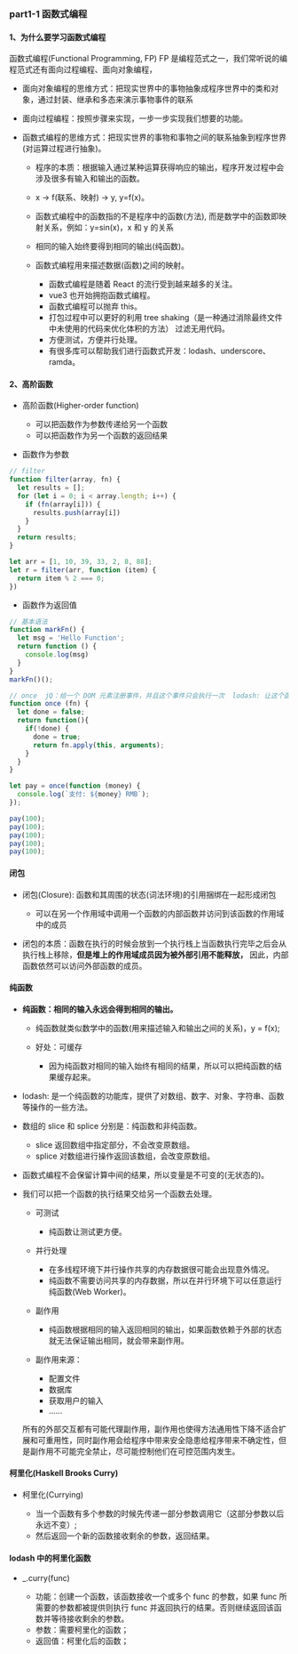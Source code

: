 ### part1-1 函数式编程

#### 1、为什么要学习函数式编程

函数式编程(Functional Programming, FP) FP 是编程范式之一，我们常听说的编程范式还有面向过程编程、面向对象编程，

- 面向对象编程的思维方式：把现实世界中的事物抽象成程序世界中的类和对象，通过封装、继承和多态来演示事物事件的联系
- 面向过程编程：按照步骤来实现，一步一步实现我们想要的功能。
- 函数式编程的思维方式：把现实世界的事物和事物之间的联系抽象到程序世界(对运算过程进行抽象)。

    - 程序的本质：根据输入通过某种运算获得响应的输出，程序开发过程中会涉及很多有输入和输出的函数。
    - x -> f(联系、映射) -> y, y=f(x)。
    - 函数式编程中的函数指的不是程序中的函数(方法), 而是数学中的函数即映射关系，例如：y=sin(x)，x 和 y 的关系
    - 相同的输入始终要得到相同的输出(纯函数)。
    - 函数式编程用来描述数据(函数)之间的映射。

        - 函数式编程是随着 React 的流行受到越来越多的关注。
        - vue3 也开始拥抱函数式编程。
        - 函数式编程可以抛弃 this。
        - 打包过程中可以更好的利用 tree shaking（是一种通过消除最终文件中未使用的代码来优化体积的方法） 过滤无用代码。
        - 方便测试，方便并行处理。
        - 有很多库可以帮助我们进行函数式开发：lodash、underscore、ramda。

#### 2、高阶函数

- 高阶函数(Higher-order function)

    - 可以把函数作为参数传递给另一个函数
    - 可以把函数作为另一个函数的返回结果

- 函数作为参数

```javascript
// filter 
function filter(array, fn) {
  let results = [];
  for (let i = 0; i < array.length; i++) {
    if (fn(array[i])) {
      results.push(array[i])
    }
  }
  return results;
}

let arr = [1, 10, 39, 33, 2, 8, 88];
let r = filter(arr, function (item) {
  return item % 2 === 0;
})
```

- 函数作为返回值
```javascript
// 基本语法
function markFn() {
  let msg = 'Hello Function';
  return function () {
    console.log(msg)
  }
}
markFn()();
```

```javascript
// once  jQ：给一个 DOM 元素注册事件，并且这个事件只会执行一次  lodash: 让这个函数只执行一次
function once (fn) {
  let done = false;
  return function(){
    if(!done) {
      done = true;
      return fn.apply(this, arguments);
    } 
  }
}

let pay = once(function (money) {
  console.log(`支付: ${money} RMB`);
});

pay(100);
pay(100);
pay(100);
pay(100);
pay(100);
```

#### 闭包

- 闭包(Closure): 函数和其周围的状态(词法环境)的引用捆绑在一起形成闭包
    
    - 可以在另一个作用域中调用一个函数的内部函数并访问到该函数的作用域中的成员
    
- 闭包的本质：函数在执行的时候会放到一个执行栈上当函数执行完毕之后会从执行栈上移除，**但是堆上的作用域成员因为被外部引用不能释放，** 因此，内部函数依然可以访问外部函数的成员。

#### 纯函数

- **纯函数：相同的输入永远会得到相同的输出。**

    - 纯函数就类似数学中的函数(用来描述输入和输出之间的关系)，y = f(x);
      
    - 好处：可缓存
        
        - 因为纯函数对相同的输入始终有相同的结果，所以可以把纯函数的结果缓存起来。
    
- lodash: 是一个纯函数的功能库，提供了对数组、数字、对象、字符串、函数等操作的一些方法。
- 数组的 slice 和 splice 分别是：纯函数和非纯函数。

    - slice 返回数组中指定部分，不会改变原数组。
    - splice 对数组进行操作返回该数组，会改变原数组。
    
- 函数式编程不会保留计算中间的结果，所以变量是不可变的(无状态的)。
- 我们可以把一个函数的执行结果交给另一个函数去处理。

    - 可测试
        
        - 纯函数让测试更方便。
    
    - 并行处理
    
        - 在多线程环境下并行操作共享的内存数据很可能会出现意外情况。
        - 纯函数不需要访问共享的内存数据，所以在并行环境下可以任意运行纯函数(Web Worker)。
    
    - 副作用
    
        - 纯函数根据相同的输入返回相同的输出，如果函数依赖于外部的状态就无法保证输出相同，就会带来副作用。
    
    - 副作用来源：
    
        - 配置文件
        - 数据库
        - 获取用户的输入
        - ......
    
    所有的外部交互都有可能代理副作用，副作用也使得方法通用性下降不适合扩展和可重用性，同时副作用会给程序中带来安全隐患给程序带来不确定性，但是副作用不可能完全禁止，尽可能控制他们在可控范围内发生。
  
#### 柯里化(Haskell Brooks Curry)

- 柯里化(Currying)

    - 当一个函数有多个参数的时候先传递一部分参数调用它（这部分参数以后永远不变）;
    - 然后返回一个新的函数接收剩余的参数，返回结果。
    
#### lodash 中的柯里化函数

- _.curry(func)

    - 功能：创建一个函数，该函数接收一个或多个 func 的参数，如果 func 所需要的参数都被提供则执行 func 并返回执行的结果。否则继续返回该函数并等待接收剩余的参数。
    - 参数：需要柯里化的函数；
    - 返回值：柯里化后的函数；
    